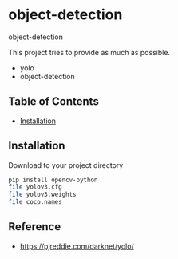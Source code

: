 # object-detection

object-detection

This project tries to provide as much as possible.

- yolo
- object-detection

## Table of Contents

- [Installation](#installation)

## Installation

Download to your project directory

```sh
pip install opencv-python
file yolov3.cfg
file yolov3.weights
file coco.names
```

## Reference

- https://pjreddie.com/darknet/yolo/
